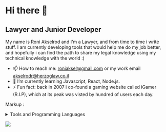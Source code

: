 Hi there 👋
=============

Lawyer and Junior Developer 
---------------

My name is Roni Akselrod and I'm a Lawyer, and from time to time i write stuff.
I am currently developing tools that would help me do my job better, and hopefully i can find the path to share my legal knowledge using my technical knowledge with the world :)



- 📫 How to reach me: roniaksel@gmail.com or my work email akselrodr@herzoglaw.co.il
- 🌱 I’m currently learning Javascript, React, Node.js.
- ⚡ Fun fact: back in 2007 i co-found a gaming website called iGamer (R.I.P), which at its peak was visted by hundred of users each day.


Markup : <details>
           <summary>Tools and Programming Languages </summary>
           <p>Javascript</p>
           <p>React</p>
           <p> Node.js </p>
           <p> HTML&CSS <p>
         </details>
         
         
 ![](https://media.giphy.com/media/l3USXnPh1Utg3gd9mU/giphy.gif)

<!--
**RoniAksel/RoniAksel** is a ✨ _special_ ✨ repository because its `README.md` (this file) appears on your GitHub profile.

Here are some ideas to get you started:

- 🔭 I’m currently working on ...
- 🌱 I’m currently learning ...
- 👯 I’m looking to collaborate on ...
- 🤔 I’m looking for help with ...
- 💬 Ask me about ...
- 📫 How to reach me: ...
- 😄 Pronouns: ...
- ⚡ Fun fact: ...
-->

